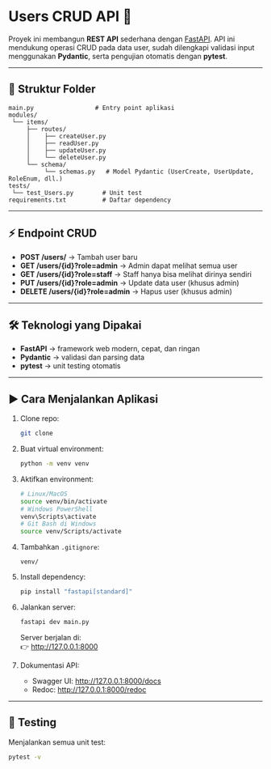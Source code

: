# Users CRUD API 👥

Proyek ini membangun **REST API** sederhana dengan [FastAPI](https://fastapi.tiangolo.com/). API ini mendukung operasi CRUD pada data user, sudah dilengkapi validasi input menggunakan **Pydantic**, serta pengujian otomatis dengan **pytest**.

---

## 📂 Struktur Folder

```
main.py                 # Entry point aplikasi
modules/
 └── items/
     ├── routes/
     │    ├── createUser.py
     │    ├── readUser.py
     │    ├── updateUser.py
     │    └── deleteUser.py
     └── schema/
          └── schemas.py   # Model Pydantic (UserCreate, UserUpdate, RoleEnum, dll.)
tests/
 └── test_Users.py        # Unit test
requirements.txt          # Daftar dependency
```

---

## ⚡ Endpoint CRUD

- **POST /users/** → Tambah user baru  
- **GET /users/{id}?role=admin** → Admin dapat melihat semua user  
- **GET /users/{id}?role=staff** → Staff hanya bisa melihat dirinya sendiri  
- **PUT /users/{id}?role=admin** → Update data user (khusus admin)  
- **DELETE /users/{id}?role=admin** → Hapus user (khusus admin)  

---

## 🛠️ Teknologi yang Dipakai
- **FastAPI** → framework web modern, cepat, dan ringan  
- **Pydantic** → validasi dan parsing data  
- **pytest** → unit testing otomatis  

---

## ▶️ Cara Menjalankan Aplikasi

1. Clone repo:
   ```bash
   git clone

2. Buat virtual environment:
   ```bash
   python -m venv venv
   ```

3. Aktifkan environment:
   ```bash
   # Linux/MacOS
   source venv/bin/activate
   # Windows PowerShell
   venv\Scripts\activate
   # Git Bash di Windows
   source venv/Scripts/activate
   ```

4. Tambahkan `.gitignore`:
   ```
   venv/
   ```

5. Install dependency:
   ```bash
   pip install "fastapi[standard]"
   ```

6. Jalankan server:
   ```bash
   fastapi dev main.py
   ```

   Server berjalan di:  
   👉 http://127.0.0.1:8000  

7. Dokumentasi API:  
   - Swagger UI: http://127.0.0.1:8000/docs  
   - Redoc: http://127.0.0.1:8000/redoc  

---

## 🧪 Testing

Menjalankan semua unit test:
```bash
pytest -v
```
